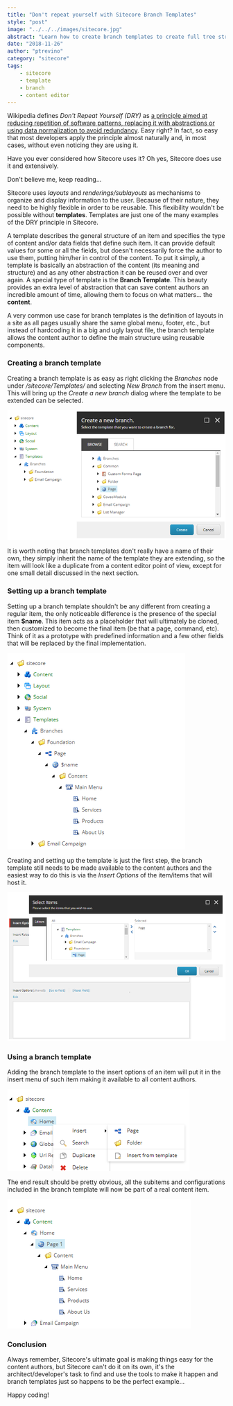```yaml
---
title: "Don't repeat yourself with Sitecore Branch Templates"
style: "post"
image: "../../../images/sitecore.jpg"
abstract: "Learn how to create branch templates to create full tree structures in the content editor with a single click"
date: "2018-11-26"
author: "ptrevino"
category: "sitecore"
tags:
    - sitecore
    - template
    - branch
    - content editor 
---
```


<!-- start:abstract -->

Wikipedia defines *Don't Repeat Yourself (DRY)* as 
[a principle aimed at reducing repetition of software patterns, replacing it with abstractions or using data normalization to avoid redundancy](https://en.wikipedia.org/wiki/Don%27t_repeat_yourself). Easy right? In fact, 
so easy that most developers apply the principle almost naturally and, in most 
cases, without even noticing they are using it.  

Have you ever considered how Sitecore uses it? Oh yes, Sitecore does use it and 
extensively.  

Don't believe me, keep reading...  

<!-- end:abstract -->

Sitecore uses *layouts* and *renderings/sublayouts* as mechanisms to organize 
and display information to the user. Because of their nature, they need to be 
highly flexible in order to be reusable. This flexibility wouldn't be possible 
without **templates**. Templates are just one of the many examples of the DRY 
principle in Sitecore.  

A template describes the general structure of an item and specifies the type of 
content and/or data fields that define such item. It can provide default values 
for some or all the fields, but doesn't necessarily force the author to use 
them, putting him/her in control of the content. To put it simply, a 
template is basically an abstraction of the content (its meaning and structure) 
and as any other abstraction it can be reused over and over again. A special 
type of template is the **Branch Template**. This beauty provides an extra 
level of abstraction that can save content authors an incredible amount of time, 
allowing them to focus on what matters... the **content**. 

A very common use case for branch templates is the definition of layouts in a 
site as all pages usually share the same global menu, footer, etc., but instead 
of hardcoding it in a big and ugly layout file, the branch template allows the 
content author to define the main structure using reusable components.

### Creating a branch template

Creating a branch template is as easy as right clicking the *Branches* node 
under */sitecore/Templates/* and selecting *New Branch* from the insert menu. 
This will bring up the *Create a new branch* dialog where the template to be 
extended can be selected. 

![Branch template creation](./images/create-branch-template.png)

It is worth noting that branch templates don't really have a name of their own, 
they simply inherit the name of the template they are extending, so the item 
will look like a duplicate from a content editor point of view, except for one 
small detail discussed in the next section.

### Setting up a branch template

Setting up a branch template shouldn't be any different from creating a regular 
item, the only noticeable difference is the presence of the special item 
**$name**. This item acts as a placeholder that will ultimately be cloned, then 
customized to become the final item (be that a page, command, etc). Think of it 
as a prototype with predefined information and a few other fields that will be 
replaced by the final implementation.

![Branch template setup](./images/setup-branch-template.png)

Creating and setting up the template is just the first step, the branch template 
still needs to be made available to the content authors and the easiest way to 
do this is via the *Insert Options* of the item/items that will host it. 

![Insert options configuration](./images/add-insert-option.png)

### Using a branch template

Adding the branch template to the insert options of an item will put it in the 
insert menu of such item making it available to all content authors.

![Branch template usage](./images/use-branch-template.png)

The end result should be pretty obvious, all the subitems and configurations 
included in the branch template will now be part of a real content item. 

![End Result](./images/end-result.png)

### Conclusion

Always remember, Sitecore's ultimate goal is making things easy for the content 
authors, but Sitecore can't do it on its own, it's the architect/developer's 
task to find and use the tools to make it happen and branch templates just so 
happens to be the perfect example...

Happy coding!

